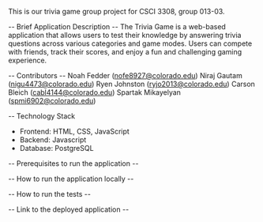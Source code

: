 This is our trivia game group project for CSCI 3308, group 013-03.

-- Brief Application Description -- 
The Trivia Game is a web-based application that allows users to test their knowledge by answering trivia questions across various categories and game modes. Users can compete with friends, track their scores, and enjoy a fun and challenging gaming experience.

-- Contributors -- 
Noah Fedder (nofe8927@colorado.edu)
Niraj Gautam (nigu4473@colorado.edu) 
Ryen Johnston (ryjo2013@colorado.edu)
Carson Bleich (cabl4144@colorado.edu)
Spartak Mikayelyan (spmi6902@colorado.edu)

-- Technology Stack
- Frontend: HTML, CSS, JavaScript
- Backend: Javascript
- Database: PostgreSQL

-- Prerequisites to run the application --

-- How to run the application locally -- 

-- How to run the tests -- 

-- Link to the deployed application -- 
